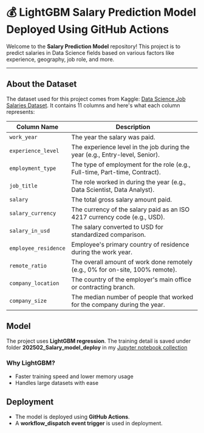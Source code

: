 # 💰 LightGBM Salary Prediction Model Deployed Using GitHub Actions

Welcome to the **Salary Prediction Model** repository! This project is to predict salaries in Data Science fields based on various factors like experience, geography, job role, and more. 

---

## About the Dataset

The dataset used for this project comes from Kaggle: [Data Science Job Salaries Dataset](https://www.kaggle.com/datasets/arnabchaki/data-science-salaries-2023/data).
It contains 11 columns and here's what each column represents:

| Column Name           | Description                                                                 |
|-----------------------|-----------------------------------------------------------------------------|
| `work_year`           | The year the salary was paid.                                               |
| `experience_level`    | The experience level in the job during the year (e.g., Entry-level, Senior).|
| `employment_type`     | The type of employment for the role (e.g., Full-time, Part-time, Contract). |
| `job_title`           | The role worked in during the year (e.g., Data Scientist, Data Analyst).    |
| `salary`              | The total gross salary amount paid.                                         |
| `salary_currency`     | The currency of the salary paid as an ISO 4217 currency code (e.g., USD).   |
| `salary_in_usd`       | The salary converted to USD for standardized comparison.                    |
| `employee_residence`  | Employee's primary country of residence during the work year.               |
| `remote_ratio`        | The overall amount of work done remotely (e.g., 0% for on-site, 100% remote).|
| `company_location`    | The country of the employer's main office or contracting branch.            |
| `company_size`        | The median number of people that worked for the company during the year.    |

## Model
The project uses **LightGBM regression**. The training detail is saved under folder **202502_Salary_model_deploy** in my [Jupyter notebook collection](https://github.com/TaoRanRan/JupyterGalaxy.git)

### Why LightGBM?
- Faster training speed and lower memory usage
- Handles large datasets with ease

## Deployment
- The model is deployed using **GitHub Actions**.
- A **workflow_dispatch event trigger** is used in deployment.
